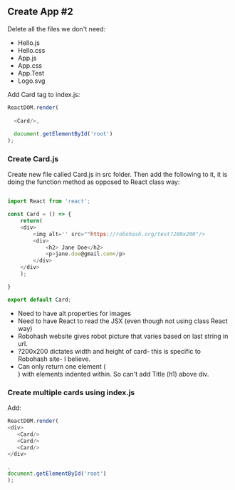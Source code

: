 ## Create App #2 ##

Delete all the files we don't need: 

* Hello.js
* Hello.css
* App.js
* App.css
* App.Test
* Logo.svg

Add Card tag to index.js: 

```javascript
ReactDOM.render(
 
  <Card/>,
	
  document.getElementById('root')
);
```
### Create Card.js ###

Create new file called Card.js in src folder. Then add the following to it, it is doing the function method as opposed to React class way: 

```javascript

import React from 'react';

const Card = () => {
	return(
	<div>
		<img alt='' src=""https://robohash.org/test?200x200"/>
		<div>
			<h2> Jane Doe</h2>
			<p>jane.doe@gmail.com</p>
		</div>
	</div>
	);

}

export default Card;

```

* Need to have alt properties for images
* Need to have React to read the JSX (even though not using class React way)
* Robohash website gives robot picture that varies based on last string in url. 
* ?200x200 dictates width and height of card- this is specific to Robohash site- I believe. 
* Can only return one element (<div>) with elements indented within. So can't add Title (h1) above div.
  
 ### Create multiple cards using index.js ###
 
 Add:
 
 ```javascript
 ReactDOM.render(
 <div>
  	<Card/>
  	<Card/>
  	<Card/>
</div>

,
document.getElementById('root')
);
```

